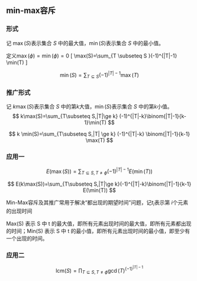 ## min-max容斥

### 形式

记 $\max(S)$表示集合 $S$ 中的最大值，$\min(S)$表示集合 $S$ 中的最小值。

定义$\max(\phi)=\min (\phi)=0$
\[
\max(S)=\sum_{T \subseteq S }(-1)^{|T|-1} \min(T)
\]

$$
\min(S)=\sum_{T\subseteq S} (-1)^{|T|-1} \max(T)
$$

### 推广形式

记 $k \max(S)$表示集合 $S$ 中的第$k$大值，$\min(S)$表示集合 $S$ 中的第$k$小值。
$$
k\max(S)=\sum_{T\subseteq S,|T|\ge k} (-1)^{|T|-k}\binom{|T|-1}{k-1}\min(T)
$$

$$
k \min(S)=\sum_{T\subseteq S,|T| \ge k} (-1)^{|T|-k} \binom{|T|-1}{k-1} \max(T)
$$

### 应用一

$$
E(\max(S))=\sum_{T\subseteq S,T\neq \phi} (-1)^{|T|-1}E(\min(T))
$$

$$
E(k\max(S))=\sum_{T\subseteq S,|T|\ge k}(-1)^{|T|-k}\binom{|T|-1}{k-1} E(\min(T))
$$

Min-Max容斥及其推广常用于解决“都出现的期望时间”问题，记$t_i$表示第 $i$个元素的出现时间

Max(S) 表示 S 中 t 的最大值，即所有元素出现时间的最大值，即所有元素都出现的时间；Min(S) 表示 S 中 t 的最小值，即所有元素出现时间的最小值，即至少有一个出现的时间。

### 应用二

$$
\text{lcm}(S)=\prod_{T\subseteq S ,T\neq \phi} \gcd(T)^{(-1)^{|T|-1}}
$$

